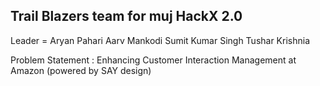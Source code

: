 ## Trail Blazers team for muj HackX 2.0

 Leader = Aryan Pahari
         Aarv Mankodi
         Sumit Kumar Singh
         Tushar Krishnia

Problem Statement : Enhancing Customer Interaction Management at Amazon (powered by SAY design)

